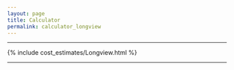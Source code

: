 ```yaml
---
layout: page
title: Calculator
permalink: calculator_longview
---
```


___

{% include cost_estimates/Longview.html %}

___


